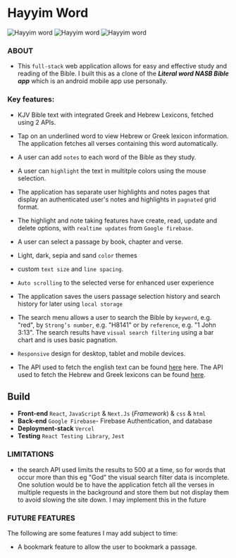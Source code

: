 # Hayyim Word

![Hayyim word](https://i.ibb.co/HGdpnRR/mw9-KHWWza-Bq-10.png)
![Hayyim word](https://i.ibb.co/DGFKypk/mw9-KHWWza-Bq-12.png)
![Hayyim word](https://i.ibb.co/chth1Td/mw9-KHWWza-Bq-9.png)
### ABOUT

- This `full-stack` web application allows for easy and effective study and reading of the Bible. I built this as a clone of the ***Literal word NASB Bible app*** which is an android mobile app use personally.
  
### Key features:
- KJV Bible text with integrated Greek and Hebrew Lexicons, fetched using 2 APIs.
- Tap on an underlined word to view Hebrew or Greek lexicon information. The application fetches all verses containing this word automatically.
- A user can add `notes` to each word of the Bible as they study.
- A user can `highlight` the text in multitple colors using the mouse selection.
- The application has separate user highlights and notes pages that display an authenticated user's notes and highlights in `pagnated` grid format.
- The highlight and note taking features have create, read, update and delete options, with `realtime updates` from `Google firebase`.
  
-  A user can select a passage by book, chapter and verse.
-  Light, dark, sepia and sand `color` themes
-  custom `text size` and `line spacing`.
-  `Auto scrolling` to the selected verse for enhanced user experience
-  The application saves the users passage selection history and search history for later using `local storage`
-  The search menu allows a user to search the Bible by `keyword`, e.g. "red", by `Strong’s number`, e.g. "H8141"  or by `reference`, e.g. "1 John 3:13". The search results have `visual search filtering` using a bar chart and is uses basic pagnation.
-  `Responsive` design for desktop, tablet and mobile devices. 
-  The API used to fetch the english text can be found 
[here](https://api.biblesupersearch.com/)
here. The API used to fetch the Hebrew and Greek lexicons can be found [here](https://bolls.life/api/).

## Build 
- **Front-end** `React`, `JavaScript` & `Next.Js` (*Framework*) & `css` & `html`
- **Back-end** `Google Firebase`- Firebase Authentication, and database
- **Deployment-stack** `Vercel`
- **Testing** `React Testing Library`, `Jest`


### LIMITATIONS
- the search API used limits the results to 500 at a time, so for words that occur more than this eg "God" the visual search filter data is incomplete. One solution would be to have the application fetch all the verses in multiple requests in the background and store them but not display them to avoid slowing the site down. I may implement this in the future
### FUTURE FEATURES
The following are some features I may add subject to time:
- A bookmark feature to allow the user to bookmark a passage. 


